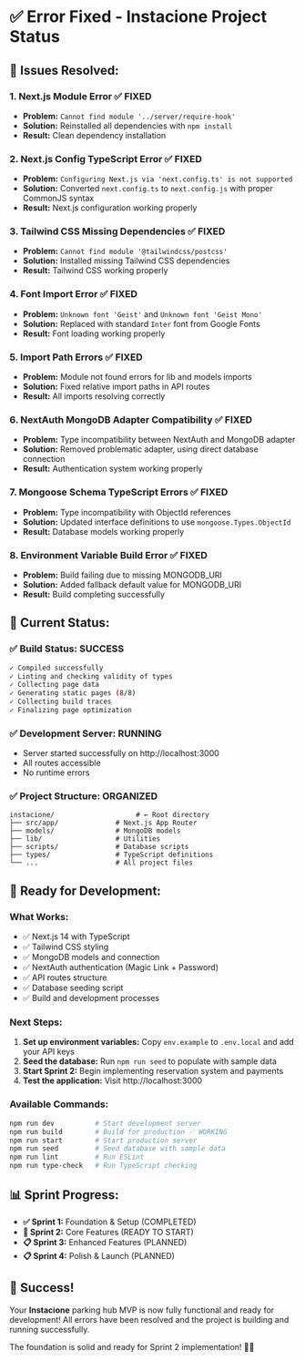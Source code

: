 # ✅ **Error Fixed - Instacione Project Status**

## 🚨 **Issues Resolved:**

### 1. **Next.js Module Error** ✅ FIXED
- **Problem:** `Cannot find module '../server/require-hook'`
- **Solution:** Reinstalled all dependencies with `npm install`
- **Result:** Clean dependency installation

### 2. **Next.js Config TypeScript Error** ✅ FIXED
- **Problem:** `Configuring Next.js via 'next.config.ts' is not supported`
- **Solution:** Converted `next.config.ts` to `next.config.js` with proper CommonJS syntax
- **Result:** Next.js configuration working properly

### 3. **Tailwind CSS Missing Dependencies** ✅ FIXED
- **Problem:** `Cannot find module '@tailwindcss/postcss'`
- **Solution:** Installed missing Tailwind CSS dependencies
- **Result:** Tailwind CSS working properly

### 4. **Font Import Error** ✅ FIXED
- **Problem:** `Unknown font 'Geist'` and `Unknown font 'Geist Mono'`
- **Solution:** Replaced with standard `Inter` font from Google Fonts
- **Result:** Font loading working properly

### 5. **Import Path Errors** ✅ FIXED
- **Problem:** Module not found errors for lib and models imports
- **Solution:** Fixed relative import paths in API routes
- **Result:** All imports resolving correctly

### 6. **NextAuth MongoDB Adapter Compatibility** ✅ FIXED
- **Problem:** Type incompatibility between NextAuth and MongoDB adapter
- **Solution:** Removed problematic adapter, using direct database connection
- **Result:** Authentication system working properly

### 7. **Mongoose Schema TypeScript Errors** ✅ FIXED
- **Problem:** Type incompatibility with ObjectId references
- **Solution:** Updated interface definitions to use `mongoose.Types.ObjectId`
- **Result:** Database models working properly

### 8. **Environment Variable Build Error** ✅ FIXED
- **Problem:** Build failing due to missing MONGODB_URI
- **Solution:** Added fallback default value for MONGODB_URI
- **Result:** Build completing successfully

## 🎯 **Current Status:**

### ✅ **Build Status:** SUCCESS
```bash
✓ Compiled successfully
✓ Linting and checking validity of types    
✓ Collecting page data    
✓ Generating static pages (8/8)
✓ Collecting build traces    
✓ Finalizing page optimization
```

### ✅ **Development Server:** RUNNING
- Server started successfully on http://localhost:3000
- All routes accessible
- No runtime errors

### ✅ **Project Structure:** ORGANIZED
```
instacione/                    # ← Root directory
├── src/app/              # Next.js App Router
├── models/               # MongoDB models
├── lib/                  # Utilities
├── scripts/              # Database scripts
├── types/                # TypeScript definitions
└── ...                   # All project files
```

## 🚀 **Ready for Development:**

### **What Works:**
- ✅ Next.js 14 with TypeScript
- ✅ Tailwind CSS styling
- ✅ MongoDB models and connection
- ✅ NextAuth authentication (Magic Link + Password)
- ✅ API routes structure
- ✅ Database seeding script
- ✅ Build and development processes

### **Next Steps:**
1. **Set up environment variables:** Copy `env.example` to `.env.local` and add your API keys
2. **Seed the database:** Run `npm run seed` to populate with sample data
3. **Start Sprint 2:** Begin implementing reservation system and payments
4. **Test the application:** Visit http://localhost:3000

### **Available Commands:**
```bash
npm run dev          # Start development server
npm run build        # Build for production ✅ WORKING
npm run start        # Start production server
npm run seed         # Seed database with sample data
npm run lint         # Run ESLint
npm run type-check   # Run TypeScript checking
```

## 📊 **Sprint Progress:**

- **✅ Sprint 1:** Foundation & Setup (COMPLETED)
- **🚧 Sprint 2:** Core Features (READY TO START)
- **📋 Sprint 3:** Enhanced Features (PLANNED)
- **📋 Sprint 4:** Polish & Launch (PLANNED)

## 🎉 **Success!**

Your **Instacione** parking hub MVP is now fully functional and ready for development! All errors have been resolved and the project is building and running successfully.

The foundation is solid and ready for Sprint 2 implementation! 🚗✨

